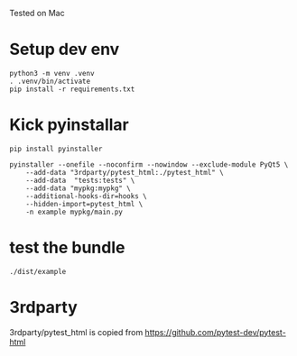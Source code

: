 Tested on Mac
# Setup dev env
```
python3 -m venv .venv
. .venv/bin/activate   
pip install -r requirements.txt 
```

# Kick pyinstallar
```
pip install pyinstaller

pyinstaller --onefile --noconfirm --nowindow --exclude-module PyQt5 \
    --add-data "3rdparty/pytest_html:./pytest_html" \
    --add-data  "tests:tests" \
    --add-data "mypkg:mypkg" \
    --additional-hooks-dir=hooks \
    --hidden-import=pytest_html \
    -n example mypkg/main.py
```

# test the bundle
```
./dist/example
```

# 3rdparty
3rdparty/pytest_html is copied from https://github.com/pytest-dev/pytest-html

